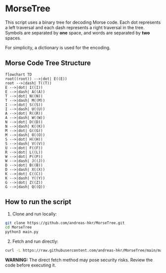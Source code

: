 # MorseTree
This script uses a binary tree for decoding Morse code. Each dot represents a left traversal and each dash represents a right traversal in the tree. Symbols are separated by **one** space, and words are separated by **two** spaces.

For simplicity, a dictionary is used for the encoding.

## Morse Code Tree Structure
```mermaid
flowchart TD
root((root)) -->|dot| E((E))
root -->|dash| T((T))
E -->|dot| I((I))
E -->|dash| A((A))
T -->|dot| N((N))
T -->|dash| M((M))
I -->|dot| S((S))
I -->|dash| U((U))
A -->|dot| R((R))
A -->|dash| W((W))
N -->|dot| D((D))
N -->|dash| K((K))
M -->|dot| G((G))
M -->|dash| O((O))
S -->|dot| H((H))
S -->|dash| V((V))
U -->|dot| F((F))
R -->|dot| L((L))
W -->|dot| P((P))
W -->|dash| J((J))
D -->|dot| B((B))
D -->|dash| X((X))
K -->|dot| C((C))
K -->|dash| Y((Y))
G -->|dot| Z((Z))
G -->|dash| Q((Q))
```

## How to run the script
1. Clone and run locally:
```bash
git clone https://github.com/andreas-hkr/MorseTree.git
cd MorseTree
python3 main.py
```
2. Fetch and run directly:
```bash
curl -L https://raw.githubusercontent.com/andreas-hkr/MorseTree/main/main.py | python3
```

**WARNING:** The direct fetch method may pose security risks. Review the code before executing it.
